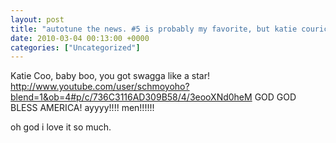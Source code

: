 ```yaml
---
layout: post
title: "autotune the news. #5 is probably my favorite, but katie couric on climate change in #2 is just"
date: 2010-03-04 00:13:00 +0000
categories: ["Uncategorized"]
---
```


Katie Coo, baby boo, you got swagga like a star!
http://www.youtube.com/user/schmoyoho?blend=1&ob=4#p/c/736C3116AD309B58/4/3eooXNd0heM
GOD GOD BLESS AMERICA! ayyyy!!!! men!!!!!!

oh god i love it so much.